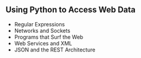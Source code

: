 ## **Using Python to Access Web Data** ##

- Regular Expressions
- Networks and Sockets
- Programs that Surf the Web
- Web Services and XML
- JSON and the REST Architecture
